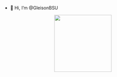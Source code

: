 - 👋 Hi, I’m @GleisonBSU

<div align="center">
  <a href="https://github.com/GleisonBSU">
  <img height="180em" src="https://github-readme-stats.vercel.app/api?username=GleisonBSU&show_icons=true&theme=tokyonight&include_all_commits=true&count_private=true"/>
</div>
